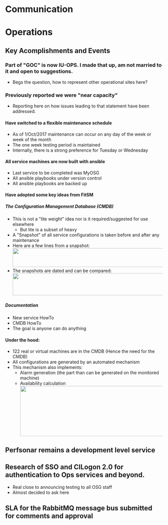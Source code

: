 # Communication
# Operations
## Key Acomplishments and Events
### Part of "GOC" is now IU-OPS. I made that up, am not married to it and open to suggestions.
   * Begs the question, how to represent other operational sites here?
   
### Previously reported we were "near capacity"
   * Reporting here on how issues leading to that statement have been addressed.
   
#### Have switched to a flexible maintenance schedule
   * As of 1/Oct/2017 maintenance can occur on any day of the week or week of the month
   * The one week testing period is maintained
   * Internally, there is a strong preference for Tuesday or Wednesday
   
#### All service machines are now built with ansible
   * Last service to be completed was MyOSG
   * All ansible playbooks under version control
   * All ansible playbooks are backed up
   
#### Have adopted some key ideas from FitSM
##### The Configuration Management Database (CMDB)
   * This is not a "lite weight" idea nor is it required/suggested for use elsewhere
      * But lite is a subset of heavy
   * A "Snapshot" of all service configurations is taken before and after any maintenance
   * Here are a few lines from a snapshot:
<img src="http://steige.grid.iu.edu/steige/snapshot.png" width='630' height='60'  /><br>
   * The snapshots are dated and can be compared:
<img src="http://steige.grid.iu.edu/steige/delta.png" width='630' height='70'  /><br>
##### Documentation
   * New service HowTo
   * CMDB HowTo
   * The goal is anyone can do anything
   
#### Under the hood:
   * 122 real or virtual machines are in the CMDB (Hence the need for the CMDB)
   * All configurations are generated by an automated mechanism
   * This mechanism also implements:
      * Alarm generation (the part than can be generated on the monitored machine)
      * Availability calculation
   <img src="http://steige.grid.iu.edu/steige/state.png" width='930' height='160'  /><br> 
   
## Perfsonar remains a development level service

## Research of SSO and CILogon 2.0 for authentication to Ops services and beyond.
   * Real close to announcing testing to all OSG staff
   * Almost decided to ask here
   
## SLA for the RabbitMQ message bus submitted for comments and approval


